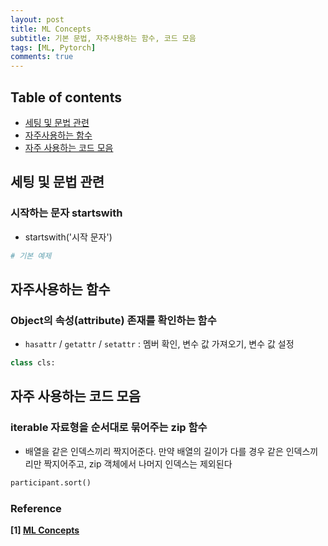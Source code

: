 ```yaml
---
layout: post
title: ML Concepts
subtitle: 기본 문법, 자주사용하는 함수, 코드 모음
tags: [ML, Pytorch]
comments: true
---
```


## Table of contents
- [세팅 및 문법 관련](#세팅-및-문법-관련)
- [자주사용하는 함수](#자주사용하는-함수)
- [자주 사용하는 코드 모음](#자주-사용하는-코드-모음)  

## 세팅 및 문법 관련  
### 시작하는 문자 startswith  
- startswith('시작 문자')

```python
# 기본 예제

```

## 자주사용하는 함수  
### Object의 속성(attribute) 존재를 확인하는 함수  
- `hasattr` / `getattr` / `setattr` : 멤버 확인, 변수 값 가져오기, 변수 값 설정  

```python
class cls:
```


## 자주 사용하는 코드 모음
### iterable 자료형을 순서대로 묶어주는 zip 함수  
- 배열을 같은 인덱스끼리 짝지어준다. 만약 배열의 길이가 다를 경우 같은 인덱스끼리만 짝지어주고, zip 객체에서 나머지 인덱스는 제외된다  

```python
participant.sort()
```


### Reference
**[1] [ML Concepts](https://gaussian37.github.io/dl/concept/)**  
